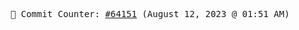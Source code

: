 <p align="center">
    <samp>
        📮 Commit Counter: <a href="https://github.com/Javascript-void0/Javascript-void0/commits/main">#64151</a> (August 12, 2023 @ 01:51 AM)
    </samp>
</p>